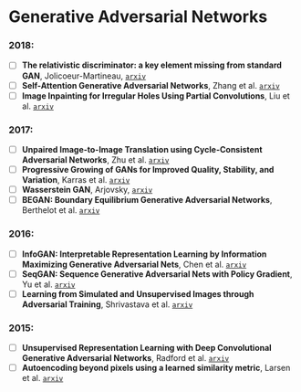 # Generative Adversarial Networks

### 2018:

- [ ] **The relativistic discriminator: a key element missing from standard GAN**,
Jolicoeur-Martineau, [`arxiv`](https://arxiv.org/abs/1807.00734)
- [ ] **Self-Attention Generative Adversarial Networks**, Zhang et al.
[`arxiv`](https://arxiv.org/abs/1805.08318)
- [ ] **Image Inpainting for Irregular Holes Using Partial Convolutions**,
Liu et al. [`arxiv`](https://arxiv.org/abs/1804.07723)

### 2017:

- [ ] **Unpaired Image-to-Image Translation using Cycle-Consistent Adversarial Networks**,
Zhu et al. [`arxiv`](https://arxiv.org/abs/1703.10593)
- [ ] **Progressive Growing of GANs for Improved Quality, Stability, and Variation**,
Karras et al. [`arxiv`](https://arxiv.org/abs/1710.10196)
- [ ] **Wasserstein GAN**, Arjovsky, [`arxiv`](https://arxiv.org/abs/1701.07875)
- [ ] **BEGAN: Boundary Equilibrium Generative Adversarial Networks**,
Berthelot et al. [`arxiv`](https://arxiv.org/abs/1703.10717)

### 2016:

- [ ] **InfoGAN: Interpretable Representation Learning by Information Maximizing Generative Adversarial Nets**,
Chen et al. [`arxiv`](https://arxiv.org/abs/1606.03657)
- [ ] **SeqGAN: Sequence Generative Adversarial Nets with Policy Gradient**,
Yu et al. [`arxiv`](https://arxiv.org/abs/1609.05473)
- [ ] **Learning from Simulated and Unsupervised Images through Adversarial Training**,
Shrivastava et al. [`arxiv`](https://arxiv.org/abs/1612.07828)

### 2015:

- [ ] **Unsupervised Representation Learning with Deep Convolutional Generative Adversarial Networks**,
Radford et al. [`arxiv`](https://arxiv.org/abs/1511.06434)
- [ ] **Autoencoding beyond pixels using a learned similarity metric**, Larsen et al.
[`arxiv`](https://arxiv.org/abs/1512.09300)